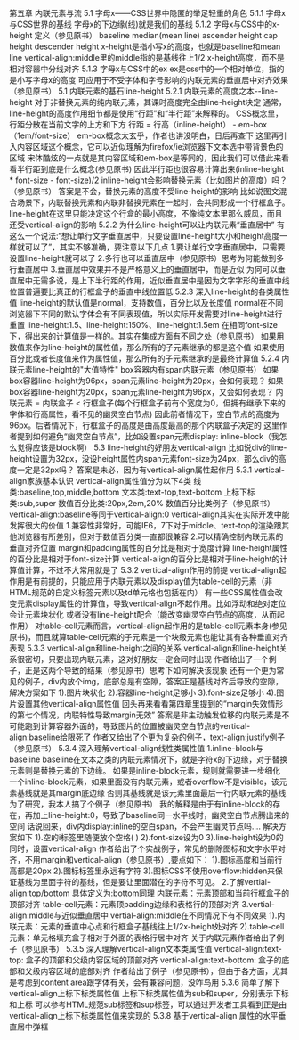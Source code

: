 第五章 内联元素与流
5.1 字母x——CSS世界中隐匿的举足轻重的角色
5.1.1 字母x与CSS世界的基线
字母x的下边缘(线)就是我们的基线
5.1.2 字母x与CSS中的x-height
定义（参见原书）
baseline
median(mean line)
ascender height
cap height
descender height
x-height是指小写x的高度，也就是baseline和mean line
vertical-align:middle里的middle指的是基线往上1/2 x-height高度，而不是相对容器中分线对齐
5.1.3 字母x与CSS中的ex
ex是css中的一个相对单位，指的是小写字母x的高度
可应用于不受字体和字号影响的内联元素的垂直居中对齐效果（参见原书）
5.1 内联元素的基石line-height
5.2.1 内联元素的高度之本--line-height
对于非替换元素的纯内联元素，其课时高度完全由line-height决定
通常，line-height的高度作用细节都是使用“行距”和“半行距”来解释的。
CSS概念里，行距分散在当前文字的上方和下方
行距 = 行高（inline-height） - em-box（1em/font-size）
em-box概念太玄乎，作者也讲没明白，日后再查下
这里再引入内容区域这个概念，它可以近似理解为firefox/ie浏览器下文本选中带背景色的区域
宋体酷炫的一点就是其内容区域和em-box是等同的，因此我们可以借此来看看半行距到底是什么概念(参见原书)
因此半行距也很容易计算出来(inline-height * font-size - font-size)/2
inline-height会影响替换元素（比如图片的高度）吗？（参见原书）
答案是不会，替换元素的高度不受line-height的影响
比如说图文混合场景下，内联替换元素和内联非替换元素在一起时，会共同形成一个行框盒子。line-height在这里只能决定这个行盒的最小高度，不像纯文本里那么威风，而且还受vertical-align的影响
5.2.2 为什么line-height可以让内联元素“垂直居中”
有这么一个说法:“想让单行文字垂直居中，只要设置line-height大小和height高度一样就可以了”，其实不够准确，要注意以下几点
1.要让单行文字垂直居中，只需要设置line-height就可以了
2.多行也可以垂直居中（参见原书）思考为何能做到多行垂直居中
3.垂直居中效果并不是严格意义上的垂直居中，而是近似
为何可以垂直居中无需多说，是上下半行距的作用，近似垂直居中是因为文字字形的垂直中线位置普遍要比真正的行框盒子的垂直中线位置低
5.2.3 深入line-height的各类属性值
line-height的默认值是normal，支持数值，百分比以及长度值
normal在不同浏览器下不同的默认字体会有不同表现值，所以实际开发需要对line-height进行重置
line-height:1.5、line-height:150%、line-height:1.5em 在相同font-size下，得出来的计算值是一样的。其实在集成方面有不同之处（参见原书）
如果用数值来作为line-height的属性值，那么所有的子元素继承的都是这个值
如果使用百分比或者长度值来作为属性值，那么所有的子元素继承的是最终计算值
5.2.4 内联元素line-height的"大值特性"
box容器内有span内联元素（参见原书）
如果box容器line-height为96px，span元素line-height为20px，会如何表现？
如果box容器line-height为20px，span元素line-height为96px，又会如何表现？
内联元素 = 内联盒子 < 行框盒子(每个行框盒子前有个宽度为0，但拥有继承下来的字体和行高属性，看不见的幽灵空白节点)
因此前者情况下，空白节点的高度为96px。后者情况下，行框盒子的高度是由高度最高的那个内联盒子决定的
这里作者提到如何避免“幽灵空白节点”，比如设置span元素display: inline-block（我怎么觉得应该是block啊）
5.3 line-height的好朋友vertical-align
比如说div的line-height设置为32px，没设height属性内span元素font-size为24px，那么div的高度一定是32px吗？
答案是未必，因为有vertical-align属性起作用
5.3.1 vertical-align家族基本认识
vertical-align属性值分为以下4类
线类:baseline,top,middle,bottom
文本类:text-top,text-bottom
上标下标类:sub,super
数值百分比类:20px,2em,20%
数值百分比类例子（参见原书）
vertical-align:baseline等同于vertical-align:0
vertical-align其实在实际开发中能发挥很大的价值
1.兼容性非常好，可能IE6，7下对于middle、text-top的渲染跟其他浏览器有所差别，但对于数值百分类一直都很兼容
2.可以精确控制内联元素的垂直对齐位置
margin和padding属性的百分比是相对于宽度计算
line-height属性的百分比是相对于font-size计算
vertical-align的百分比是相对于line-height的计算值计算，不过不大常用就是了
5.3.2 vertical-align作用的前提
vertical-align起作用是有前提的，只能应用于内联元素以及display值为table-cell的元素（非HTML规范的自定义标签元素以及td单元格也包括在内）
有一些CSS属性值会改变元素display属性的计算值，导致vertical-align不起作用。比如浮动和绝对定位会让元素块状化
或者没有line-height配合（能改变幽灵空白节点的高度，从而起作用）
对table-cell元素而言，vertical-align起作用的是table-cell元素本身(参见原书)，而且就算table-cell元素的子元素是一个块级元素也能让其有各种垂直对齐表现
5.3.3 vertical-align和line-height之间的关系
vertical-align和line-height关系很密切，只要出现内联元素，这对好朋友一定会同时出现
作者给出了一个例子，正是这两个导致的结果（参见原书）思考下如何解决该现象
还有一个更为常见的例子，div内放个img，底部总是有空隙，答案正是基线对齐后导致的空隙，解决方案如下
1).图片块状化
2).容器line-height足够小
3).font-size足够小
4).图片设置其他vertical-align属性值
回头再来看看第四章里提到的“margin失效情形的第七个情况，内联特性导致margin无效”
答案是非主动触发位移的内联元素是不可能跑到计算容器外面的，导致图片的位置被幽灵空白节点的vertical-align:baseline给限死了
作者又给出了个更为复杂的例子，text-align:justify例子（参见原书）
5.3.4 深入理解vertical-align线性类属性值
1.inline-block与baseline
baseline在文本之类的内联元素情况下，就是字符x的下边缘，对于替换元素则是替换元素的下边缘。
如果是inline-block元素，规则就需要进一步细化
一个inline-block元素，如果里面没有内联元素，或者overflow不是visible，该元素基线就是其margin底边缘
否则其基线就是该元素里面最后一行内联元素的基线
为了研究，我本人搞了个例子（参见原书）
我的解释是由于有inline-block的存在，再加上line-height:0，导致了baseline同一水平线时，幽灵空白节点腾出来的空间
话说回来，div内display:inline的空白span，不会产生幽灵节点吗....
解决方案如下
1).空的i标签里随便放个空格(&nbsp;)
2).font-size设为0
3).line-height设为0的同时，设置vertical-align
作者给出了个实战例子，常见的删除图标和文字水平对齐，不用margin和vertical-align（参见原书）,要点如下：
1).图标高度和当前行高都是20px
2).图标标签里永远有字符
3).图标CSS不使用overflow:hidden来保证基线为里面字符的基线，但是要让里面潜在的字符不可见。
2.了解vertial-align:top/bottom
具体定义为:bottom同理
内联元素：元素顶部和当前行框盒子的顶部对齐
table-cell元素：元素顶padding边缘和表格行的顶部对齐
3.vertial-align:middle与近似垂直居中
vertial-align:middle在不同情况下有不同效果
1).内联元素：元素的垂直中心点和行框盒子基线往上1/2x-height处对齐
2).table-cell元素：单元格填充盒子相对于外面的表格行居中对齐
关于内联元素作者给出了例子（参见原书）
5.3.5 深入理解vertical-align文本类属性值
vertical-align:text-top: 盒子的顶部和父级内容区域的顶部对齐
vertical-align:text-bottom: 盒子的底部和父级内容区域的底部对齐
作者给出了例子（参见原书），但由于各方面，尤其是考虑到content area跟字体有关，会有兼容问题，没咋鸟用
5.3.6 简单了解下vertical-align上标下标类属性值
上标下标类属性值为sub和super，分别表示下标和上标
可以参考HTML规范sub标签和sup标签，可以通过开发者工具看到正是由vertical-align上标下标类属性值来实现的
5.3.8 基于vertical-align 属性的水平垂直居中弹框

